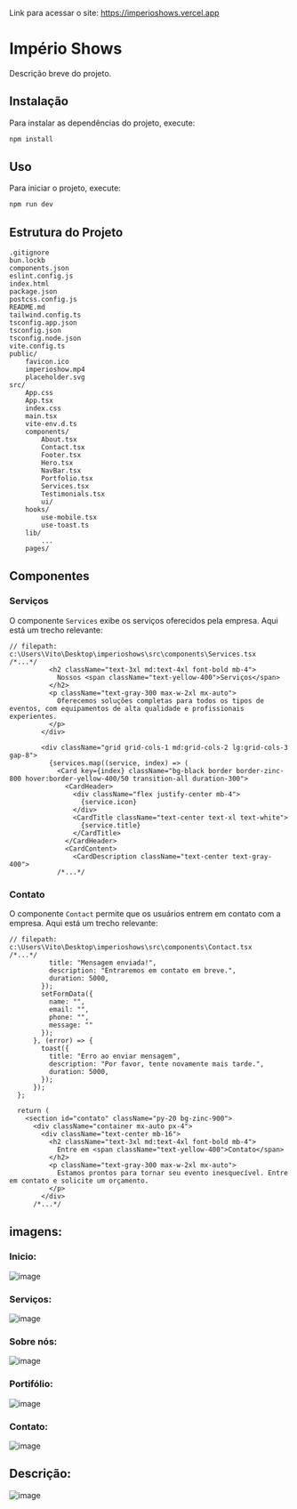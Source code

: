 Link para acessar o site: https://imperioshows.vercel.app
# Império Shows

Descrição breve do projeto.

## Instalação

Para instalar as dependências do projeto, execute:

```sh
npm install
```

## Uso

Para iniciar o projeto, execute:

```sh
npm run dev
```

## Estrutura do Projeto

```plaintext
.gitignore
bun.lockb
components.json
eslint.config.js
index.html
package.json
postcss.config.js
README.md
tailwind.config.ts
tsconfig.app.json
tsconfig.json
tsconfig.node.json
vite.config.ts
public/
    favicon.ico
    imperioshow.mp4
    placeholder.svg
src/
    App.css
    App.tsx
    index.css
    main.tsx
    vite-env.d.ts
    components/
        About.tsx
        Contact.tsx
        Footer.tsx
        Hero.tsx
        NavBar.tsx
        Portfolio.tsx
        Services.tsx
        Testimonials.tsx
        ui/
    hooks/
        use-mobile.tsx
        use-toast.ts
    lib/
        ...
    pages/
```

## Componentes

### Serviços

O componente `Services` exibe os serviços oferecidos pela empresa. Aqui está um trecho relevante:

```tsx
// filepath: c:\Users\Vito\Desktop\imperioshows\src\components\Services.tsx
/*...*/
          <h2 className="text-3xl md:text-4xl font-bold mb-4">
            Nossos <span className="text-yellow-400">Serviços</span>
          </h2>
          <p className="text-gray-300 max-w-2xl mx-auto">
            Oferecemos soluções completas para todos os tipos de eventos, com equipamentos de alta qualidade e profissionais experientes.
          </p>
        </div>

        <div className="grid grid-cols-1 md:grid-cols-2 lg:grid-cols-3 gap-8">
          {services.map((service, index) => (
            <Card key={index} className="bg-black border border-zinc-800 hover:border-yellow-400/50 transition-all duration-300">
              <CardHeader>
                <div className="flex justify-center mb-4">
                  {service.icon}
                </div>
                <CardTitle className="text-center text-xl text-white">
                  {service.title}
                </CardTitle>
              </CardHeader>
              <CardContent>
                <CardDescription className="text-center text-gray-400">
            /*...*/
```

### Contato

O componente `Contact` permite que os usuários entrem em contato com a empresa. Aqui está um trecho relevante:

```tsx
// filepath: c:\Users\Vito\Desktop\imperioshows\src\components\Contact.tsx
/*...*/
          title: "Mensagem enviada!",
          description: "Entraremos em contato em breve.",
          duration: 5000,
        });
        setFormData({
          name: "",
          email: "",
          phone: "",
          message: ""
        });
      }, (error) => {
        toast({
          title: "Erro ao enviar mensagem",
          description: "Por favor, tente novamente mais tarde.",
          duration: 5000,
        });
      });
  };

  return (
    <section id="contato" className="py-20 bg-zinc-900">
      <div className="container mx-auto px-4">
        <div className="text-center mb-16">
          <h2 className="text-3xl md:text-4xl font-bold mb-4">
            Entre em <span className="text-yellow-400">Contato</span>
          </h2>
          <p className="text-gray-300 max-w-2xl mx-auto">
            Estamos prontos para tornar seu evento inesquecível. Entre em contato e solicite um orçamento.
          </p>
        </div>
      /*...*/
```

## imagens:


### Inicio:
![image](https://github.com/user-attachments/assets/d40bd93c-35de-4883-97f1-146a15678edd)

### Serviços:
![image](https://github.com/user-attachments/assets/0dc7c4d0-66c1-4603-9408-fff2041e3f6c)

### Sobre nós:
![image](https://github.com/user-attachments/assets/3f1f2e06-203a-46c8-92f8-5c74219b8f10)

### Portifólio:
![image](https://github.com/user-attachments/assets/7ecdc8bd-d8e4-482e-a609-e93228057129)

### Contato:
![image](https://github.com/user-attachments/assets/0f5ccada-8297-46b3-870b-7343cb87d3d7)

## Descrição:
![image](https://github.com/user-attachments/assets/e5a14824-34e2-4d37-8fee-116fa1a256ff)




